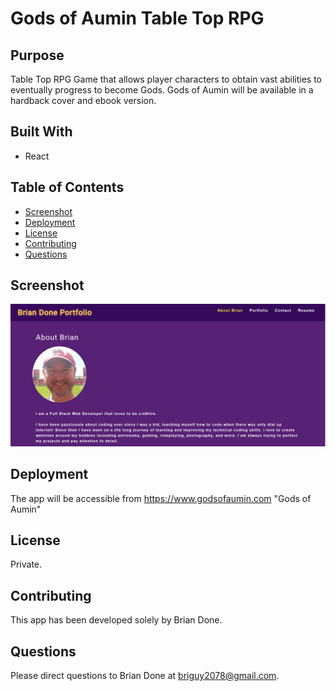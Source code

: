 # Gods of Aumin Table Top RPG

## Purpose 
Table Top RPG Game that allows player characters to obtain vast abilities to eventually progress to become Gods. Gods of Aumin will be 
available in a hardback cover and ebook version.

## Built With
* React

## Table of Contents
* [Screenshot](#screenshot)
* [Deployment](#deployment)
* [License](#license)
* [Contributing](#contributing)
* [Questions](#questions)

## Screenshot
![Screenshot](https://github.com/bdoneq7/godsofaumin/blob/main/assets/images/screenshot.PNG?raw=true "Screenshot")

## Deployment 

The app will be accessible from https://www.godsofaumin.com "Gods of Aumin"

## License 
Private.

## Contributing 
This app has been developed solely by Brian Done.

## Questions
Please direct questions to Brian Done at briguy2078@gmail.com. 

